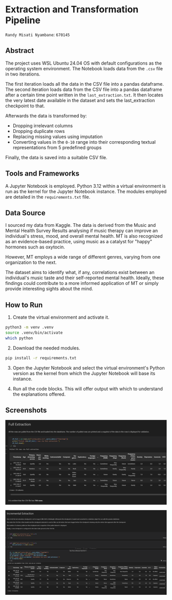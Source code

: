 # Extraction and Transformation Pipeline

`Randy Misati Nyambane`: `670145`

## Abstract

The project uses WSL Ubuntu 24.04 OS with default configurations as the operating system environment. The Notebook loads data from the `.csv` file in two iterations.

The first iteration loads all the data in the CSV file into a pandas dataframe. The second iteration loads data from the CSV file into a pandas dataframe after a certain time point written in the `last_extraction.txt`. It then locates the very latest date available in the dataset and sets the last_extraction checkpoint to that.

Afterwards the data is transformed by:

- Dropping irrelevant columns
- Dropping duplicate rows
- Replacing missing values using imputation
- Converting values in the `0-10` range into their corresponding textual representations from 5 predefined groups

Finally, the data is saved into a suitable CSV file.

## Tools and Frameworks

A Jupyter Notebook is employed. Python 3.12 within a virtual environment is run as the kernel for the Jupyter Notebook instance. The modules employed are detailed in the `requirements.txt` file.

## Data Source

I sourced my data from Kaggle. The data is derived from the Music and Mental Health Survey Results analysing if music therapy can improve an individual's stress, mood, and overall mental health. MT is also recognized as an evidence-based practice, using music as a catalyst for "happy" hormones such as oxytocin.

However, MT employs a wide range of different genres, varying from one organization to the next.

The dataset aims to identify what, if any, correlations exist between an individual's music taste and their self-reported mental health. Ideally, these findings could contribute to a more informed application of MT or simply provide interesting sights about the mind.

## How to Run

1. Create the virtual environment and activate it.

```bash
python3 -m venv .venv
source .venv/bin/activate
which python 
```

2. Download the needed modules.

```bash
pip install -r requirements.txt
```

3. Open the Jupyter Notebook and select the virtual environment's Python version as the kernel from which the Jupyter Notebook will base its instance.

4. Run all the code blocks. This will offer output with which to understand the explanations offered.

## Screenshots

![Full Extraction](/full_extraction.png)

![Incremental Extraction](/incremental_extraction.png)



